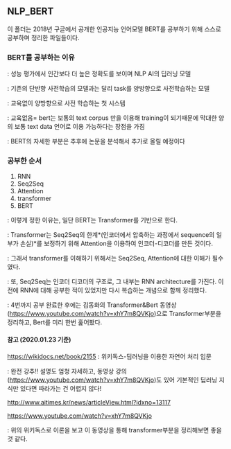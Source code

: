## NLP_BERT

이 폴더는 2018년 구글에서 공개한 인공지능 언어모델 BERT를 공부하기 위해 스스로 공부하며 정리한 파일들이다.

### BERT를 공부하는 이유

: 성능 평가에서 인간보다 더 높은 정확도를 보이며 NLP AI의 딥러닝 모델

: 기존의 단반향 사전학습의 모델과는 달리 task를 양방향으로 사전학습하는 모델

: 교육없이 양방향으로 사전 학습하는 첫 시스템

: 교육없음= bert는 보통의 text corpus 만을 이용해 training이 되기때문에 막대한 양의 보통 text data 언어로 이용 가능하다는 장점을 가짐

: BERT의 자세한 부분은 추후에 논문을 분석해서 추가로 올릴 예정이다



### 공부한 순서

1. RNN
2. Seq2Seq
3. Attention
4. transformer 
5. BERT

: 이렇게 정한 이유는, 일단 BERT는 Transformer를 기반으로 한다.

: Transformer는 Seq2Seq의 한계*(인코더에서 압축하는 과정에서 sequence의 일부가 손실)*를 보정하기 위해 Attention을 이용하여 인코더-디코더를 만든 것이다.

: 그래서 transformer를 이해하기 위해서는 Seq2Seq, Attention에 대한 이해가 필수였다.

: 또, Seq2Seq는 인코더 디코더의 구조로, 그 내부는 RNN architecture를 가진다. 이전에 RNN에 대해 공부한 적이 있었지만 다시 복습하는 개념으로 함께 정리했다. 

: 4번까지 공부 완료한 후에는 김동화의 Transformer&Bert 동영상(<https://www.youtube.com/watch?v=xhY7m8QVKjo>)으로 Transformer부분을 정리하고, Bert를 미리 한번 훑어봤다. 



#### 참고 (2020.01.23 기준)

<https://wikidocs.net/book/2155> : 위키독스-딥러닝을 이용한 자연어 처리 입문

: 완전 강추!! 설명도 엄청 자세하고, 동영상 강의(https://www.youtube.com/watch?v=xhY7m8QVKjo)도 있어 기본적인 딥러닝 지식만 있다면 따라가는 건 어렵지 않다!

<http://www.aitimes.kr/news/articleView.html?idxno=13117>

<https://www.youtube.com/watch?v=xhY7m8QVKjo>

: 위의 위키독스로 이론을 보고 이 동영상을 통해 transformer부분을 정리해보면 좋을 것 같다.